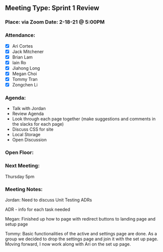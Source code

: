 ## Meeting Type: Sprint 1 Review
### Place: via Zoom					Date: 2-18-21 @ 5:00PM
				
### Attendance:   
- [x] Ari Cortes			
- [x] Jack Mitchener
- [x] Brian Lam				
- [x] Iain Ro
- [x] Jiahong Long			
- [x] Megan Choi
- [x] Tommy Tran			
- [x] Zongchen Li

### Agenda:
- Talk with Jordan
- Review Agenda
- Look through each page together (make suggestions and comments in the slacks for each page)
- Discuss CSS for site
- Local Storage
- Open Discussion

### Open Floor:

### Next Meeting:
Thursday 5pm
### Meeting Notes:

Jordan:
Need to discuss Unit Testing
ADRs

ADR - info for each task needed

Megan:
Finished up how to page with redirect buttons to landing page and setup page

Tommy:
Basic functionalities of the active and settings page are done. 
As a group we decided to drop the settings page and join it with the set up page. Moving forward, I now work along with Ari on the set up page.
